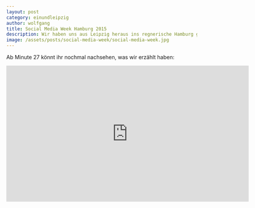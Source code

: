 ```yaml
---
layout: post
category: einundleipzig
author: wolfgang
title: Social Media Week Hamburg 2015
description: Wir haben uns aus Leipzig heraus ins regnerische Hamburg getraut und waren auf der Social Media Week Hamburg, um über unser Projekt und unsere Ideen für die Zukunft des Journalismus zu sprechen. 
image: /assets/posts/social-media-week/social-media-week.jpg
---
```

Ab Minute 27 könnt ihr nochmal nachsehen, was wir erzählt haben:
<iframe src="http://livestream.com/accounts/2478637/events/3824052/videos/78496134/player?autoPlay=false&height=360&mute=false&width=640" width="640" height="360" frameborder="0" scrolling="no"></iframe>